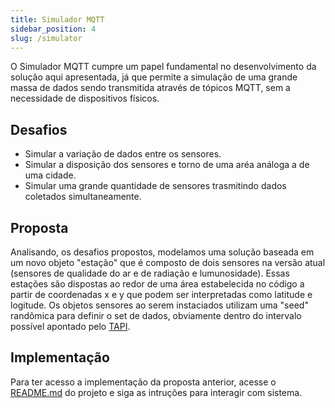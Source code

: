 ```yaml
---
title: Simulador MQTT
sidebar_position: 4
slug: /simulator
---
```


O Simulador MQTT cumpre um papel fundamental no desenvolvimento da solução aqui apresentada, já que permite a simulação de uma grande massa de dados sendo transmitida através de tópicos MQTT, sem a necessidade de dispositivos físicos.

## Desafios

- Simular a variação de dados entre os sensores.
- Simular a disposição dos sensores e torno de uma aréa análoga a de uma cidade.
- Simular uma grande quantidade de sensores trasmitindo dados coletados simultaneamente.

## Proposta

Analisando, os desafios propostos, modelamos uma solução baseada em um novo objeto "estação" que é composto de dois sensores na versão atual (sensores de qualidade do ar e de radiação e lumunosidade). Essas estações são dispostas ao redor de uma área estabelecida no código a partir de coordenadas x e y que podem ser interpretadas como latitude e logitude. Os objetos sensores ao serem instaciados utilizam uma "seed" randômica para definir o set de dados, obviamente dentro do intervalo possível apontado pelo [TAPI](https://docs.google.com/document/d/15Z7xMHzdsVBHOvIR-BQjqVmZohKrPUJz/edit).

## Implementação

Para ter acesso a implementação da proposta anterior, acesse o [README.md](https://github.com/Inteli-College/2024-T0002-EC09-G04/tree/main/backend#backend) do projeto e siga as intruções para interagir com sistema.